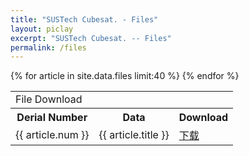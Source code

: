 ```yaml
---
title: "SUSTech Cubesat. - Files"
layout: piclay
excerpt: "SUSTech Cubesat. -- Files"
permalink: /files
---
```


<table id="dataListTable" class="table table-condensed table-hover" style="display:block;">
    <tbody> 
        <tr>
            <td class='title' colspan='3'>
                File Download
            </td>
        </tr>            
        <tr>
            <th class="sort1">
                Derial Number
            </th>
            <th class="sort2 text-center">
                Data
            </th>
            <th class="sort3">
                Download
            </th>
        </tr>
        {% for article in site.data.files limit:40 %}
        <tr>
            <td class="sort1">
                {{ article.num }}
            </td>
            <td id="aa" class="sort2">
                {{ article.title }}
            </td>
            <td class="sort3">
                <a id="ContentPlaceHolder1_rf_rep_DataList_down_allow_0" href="{{ site.url }}{{ site.baseurl }}/references/{{ article.title }}" target="_blank">下载</a>
            </td>
        </tr>
        {% endfor %}      
    </tbody>
</table>

<!-- # Pictures
Jump to: [Leiden](#leiden), [ETHZ](#ethz), [Cornell](#cornell), [St Andrews](#st-andrews)


## Leiden

#### Timelapse of our STM assembling [(see LION news item)](https://www.physics.leidenuniv.nl/index.php?id=11573&news=867&type=lion&ln=EN):
<iframe width="560" height="315" src="https://www.youtube.com/embed/3iKvUMv1h5A" frameborder="0" allowfullscreen></iframe>

#### Gallery
(Right-click *'view image'* to see a larger image.)
{% assign number_printed = 0 %}
{% for pic in site.data.pictures_Leiden %}

{% assign even_odd = number_printed | modulo: 4 %}

{% if even_odd == 0 %}
<div class="row">
{% endif %}

<div class="col-sm-3 clearfix">
<img src="{{ site.url }}{{ site.baseurl }}/images/picpic/Gallery/{{ pic.image }}" class="img-responsive" width="95%" style="float: left" />
</div>

{% assign number_printed = number_printed | plus: 1 %}

{% if even_odd > 2 %}
</div>
{% endif %}


{% endfor %}

{% assign even_odd = number_printed | modulo: 4 %}
{% if even_odd == 1 %}
</div>
{% endif %}

{% if even_odd == 2 %}
</div>
{% endif %}

{% if even_odd == 3 %}
</div>
{% endif %}

<p> &nbsp; </p>

First advertisement.
<figure>
<img src="{{ site.url }}{{ site.baseurl }}/images/picpic/WebpageLeiden_red.jpg" width="60%" >
</figure>


## ETHZ
From the [group of Andreas Wallraff](http://www.qudev.ethz.ch/).
<figure>
<img src="{{ site.url }}{{ site.baseurl }}/images/picpic/WebpageETH_red.jpg" width="60%">
</figure>

## Cornell
From the [group of Seamus JC Davis](http://davisgroup.lassp.cornell.edu).
<figure>
<img src="{{ site.url }}{{ site.baseurl }}/images/picpic/WebpageCornell_red.jpg" width="60%">
</figure>

## St Andrews
From the [group of Felix Baumberger](http://dqmp.unige.ch/baumberger/) (now at University of Geneva).
<figure>
<img src="{{ site.url }}{{ site.baseurl }}/images/picpic/WebpageSTA_red.jpg" width="60%">
</figure> --> 
